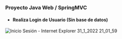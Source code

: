 ### Proyecto Java Web / SpringMVC 
- #### Realiza Login de Usuario (Sin base de datos)

![Inicio Sesión - Internet Explorer 31_1_2022 21_01_59](https://user-images.githubusercontent.com/88462536/151899364-38860859-70e3-4fcb-9c0f-368230270cb1.png)

